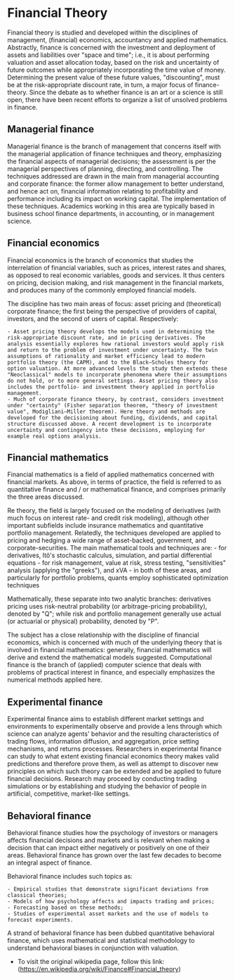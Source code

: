# Financial Theory

Financial theory is studied and developed within the disciplines of management, (financial) economics, accountancy and applied mathematics. Abstractly, finance is concerned with the investment and deployment of assets and liabilities over "space and time"; i.e., it is about performing valuation and asset allocation today, based on the risk and uncertainty of future outcomes while appropriately incorporating the time value of money. Determining the present value of these future values, "discounting", must be at the risk-appropriate discount rate, in turn, a major focus of finance-theory. Since the debate as to whether finance is an art or a science is still open, there have been recent efforts to organize a list of unsolved problems in finance.

## Managerial finance
 
Managerial finance is the branch of management that concerns itself with the managerial application of finance techniques and theory, emphasizing the financial aspects of managerial decisions; the assessment is per the managerial perspectives of planning, directing, and controlling. The techniques addressed are drawn in the main from managerial accounting and corporate finance: the former allow management to better understand, and hence act on, financial information relating to profitability and performance including its impact on working capital. The implementation of these techniques. Academics working in this area are typically based in business school finance departments, in accounting, or in management science.

## Financial economics

Financial economics is the branch of economics that studies the interrelation of financial variables, such as prices, interest rates and shares, as opposed to real economic variables, goods and services. It thus centers on pricing, decision making, and risk management in the financial markets, and produces many of the commonly employed financial models.

The discipline has two main areas of focus: asset pricing and (theoretical) corporate finance; the first being the perspective of providers of capital, investors, and the second of users of capital. Respectively:

    - Asset pricing theory develops the models used in determining the risk-appropriate discount rate, and in pricing derivatives. The analysis essentially explores how rational investors would apply risk and return to the problem of investment under uncertainty. The twin assumptions of rationality and market efficiency lead to modern portfolio theory (the CAPM), and to the Black–Scholes theory for option valuation. At more advanced levels the study then extends these "Neoclassical" models to incorporate phenomena where their assumptions do not hold, or to more general settings. Asset pricing theory also includes the portfolio- and investment theory applied in portfolio management.
    - Much of corporate finance theory, by contrast, considers investment under "certainty" (Fisher separation theorem, "theory of investment value", Modigliani–Miller theorem). Here theory and methods are developed for the decisioning about funding, dividends, and capital structure discussed above. A recent development is to incorporate uncertainty and contingency into these decisions, employing for example real options analysis.

## Financial mathematics

Financial mathematics is a field of applied mathematics concerned with financial markets. As above, in terms of practice, the field is referred to as quantitative finance and / or mathematical finance, and comprises primarily the three areas discussed.

Re theory, the field is largely focused on the modeling of derivatives (with much focus on interest rate- and credit risk modeling), although other important subfields include insurance mathematics and quantitative portfolio management. Relatedly, the techniques developed are applied to pricing and hedging a wide range of asset-backed, government, and corporate-securities. The main mathematical tools and techniques are:
        - for derivatives, Itô's stochastic calculus, simulation, and partial differential equations
        - for risk management, value at risk, stress testing, "sensitivities" analysis (applying the "greeks"), and xVA
        - in both of these areas, and particularly for portfolio problems, quants employ sophisticated optimization techniques
  
Mathematically, these separate into two analytic branches: derivatives pricing uses risk-neutral probability (or arbitrage-pricing probability), denoted by "Q"; while risk and portfolio management generally use actual (or actuarial or physical) probability, denoted by "P".

The subject has a close relationship with the discipline of financial economics, which is concerned with much of the underlying theory that is involved in financial mathematics: generally, financial mathematics will derive and extend the mathematical models suggested. Computational finance is the branch of (applied) computer science that deals with problems of practical interest in finance, and especially emphasizes the numerical methods applied here.

## Experimental finance

Experimental finance aims to establish different market settings and environments to experimentally observe and provide a lens through which science can analyze agents' behavior and the resulting characteristics of trading flows, information diffusion, and aggregation, price setting mechanisms, and returns processes. Researchers in experimental finance can study to what extent existing financial economics theory makes valid predictions and therefore prove them, as well as attempt to discover new principles on which such theory can be extended and be applied to future financial decisions. Research may proceed by conducting trading simulations or by establishing and studying the behavior of people in artificial, competitive, market-like settings.

## Behavioral finance

Behavioral finance studies how the psychology of investors or managers affects financial decisions and markets and is relevant when making a decision that can impact either negatively or positively on one of their areas. Behavioral finance has grown over the last few decades to become an integral aspect of finance.

Behavioral finance includes such topics as:

    - Empirical studies that demonstrate significant deviations from classical theories;
    - Models of how psychology affects and impacts trading and prices;
    - Forecasting based on these methods;
    - Studies of experimental asset markets and the use of models to forecast experiments.
  
A strand of behavioral finance has been dubbed quantitative behavioral finance, which uses mathematical and statistical methodology to understand behavioral biases in conjunction with valuation.

- To visit the original wikipedia page, follow this link: (https://en.wikipedia.org/wiki/Finance#Financial_theory)
